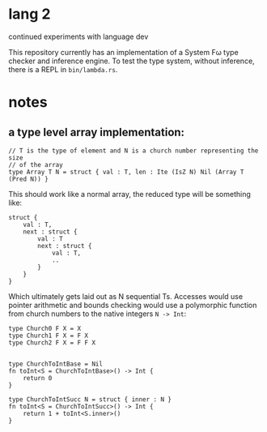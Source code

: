 # lang 2

continued experiments with language dev

This repository currently has an implementation of a System Fω type
checker and inference engine. To test the type system, without inference,
there is a REPL in `bin/lambda.rs`.

# notes

## a type level array implementation:
```
// T is the type of element and N is a church number representing the size
// of the array
type Array T N = struct { val : T, len : Ite (IsZ N) Nil (Array T (Pred N)) }
```

This should work like a normal array, the reduced type will be something like:

```
struct {
	val : T,
	next : struct {
		val : T
		next : struct {
			val : T,
			..
		}
	}
}
```

Which ultimately gets laid out as N sequential Ts. Accesses would use
pointer arithmetic and bounds checking would use a polymorphic function
from church numbers to the native integers `N -> Int`:

```
type Church0 F X = X
type Church1 F X = F X
type Church2 F X = F F X


type ChurchToIntBase = Nil
fn toInt<S = ChurchToIntBase>() -> Int {
	return 0
}

type ChurchToIntSucc N = struct { inner : N }
fn toInt<S = ChurchToIntSucc>() -> Int {
	return 1 + toInt<S.inner>()
}
```


